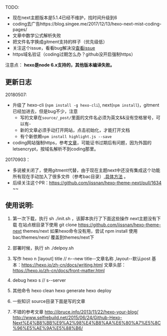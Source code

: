 TODO:
* 现在next主题版本是5.1.4已经不维护，找时间升级到6
* coding去广告https://blog.singee.me/2017/12/13/hexo-next-mist-coding-pages/
* 文章中数学公式解析失败
* 把文件名字换成gitment支持的样子（优先级低）
* 关注这个issue，看看bug解决没[查看issue](https://github.com/imsun/gitment/issues/16)
* https域名验证（coding过期怎么办？github没开启强制https）


注意点：
**hexo是node 6.x支持的，其他版本编译失败。**

## 更新日志
20180507: 
* 升级了 hexo-cli (`npm install -g hexo-cli`), next(`npm install`)，gitment已经加进去，但是bug不少，注意
    * 写的文章在`source/_post/`里面的文件名必须为英文&&没有空格冒号，可以有-
    * 新的文章必须手动打开网站，点击初始化，才能打开文档
    * 有个新依赖`npm install highlight.js --save`
* coding网站强制https，参考[文章](https://www.hi-linux.com/posts/45911.html)，可能证书过期后有问题，因为外国的letsencrypt，按域名解析不到coding那里。

20170903：
* 多说被关闭了，使用gitment代替，由于现在主题next中还没有集成这个功能所有现在手动加入了很多文件（参考bac目录）,[具体方法](https://zonghongyan.github.io/2017/06/29/201706292034/) 。
* 后续关注这个PR：https://github.com/iissnan/hexo-theme-next/pull/1634 ~~


## 使用说明:
1. 第一次下载，执行 sh ./init.sh ，该脚本执行了下面这些操作
    next主题没有下载 在站点根目录下使用 
    git clone https://github.com/iissnan/hexo-theme-next themes/next
    如果hexo命令没有用，尝试 npm install
    使用bac/themes/next/ 覆盖到themes/next下

2. 部署时候，执行 sh ./delpoy.sh

3. 写作
    hexo n [layout] title // n--new title--文章名称 ,layout--默认post
    基本：https://hexo.io/zh-cn/docs/writing.html
    文章头部：https://hexo.io/zh-cn/docs/front-matter.html


4. debug
hexo s // s--server

5. 其他命令
hexo clean
hexo generate 
hexo deploy

6. 一些知识
    source目录下面是写的文章

7. 不错的参考文章
http://ibruce.info/2013/11/22/hexo-your-blog/
http://www.selfrebuild.net/2015/06/24/Github-Hexo-Next%E4%B8%BB%E9%A2%98%E4%B8%AA%E6%80%A7%E5%8C%96%E5%AE%9A%E5%88%B6/



